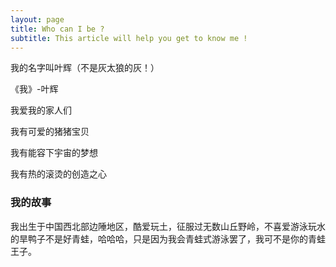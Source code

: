 ```yaml
---
layout: page
title: Who can I be ?
subtitle: This article will help you get to know me !
---
```


我的名字叫叶辉（不是灰太狼的灰！）

《我》-叶辉

我爱我的家人们

我有可爱的猪猪宝贝

我有能容下宇宙的梦想

我有热的滚烫的创造之心

### 我的故事
我出生于中国西北部边陲地区，酷爱玩土，征服过无数山丘野岭，不喜爱游泳玩水的旱鸭子不是好青蛙，哈哈哈，只是因为我会青蛙式游泳罢了，我可不是你的青蛙王子。
